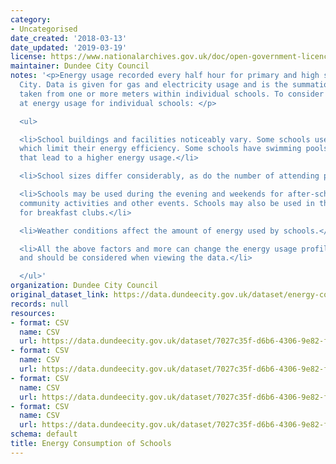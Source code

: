 ```yaml
---
category:
- Uncategorised
date_created: '2018-03-13'
date_updated: '2019-03-19'
license: https://www.nationalarchives.gov.uk/doc/open-government-licence/version/3/
maintainer: Dundee City Council
notes: '<p>Energy usage recorded every half hour for primary and high schools in Dundee
  City. Data is given for gas and electricity usage and is the summation of readings
  taken from one or more meters within individual schools. To consider when looking
  at energy usage for individual schools: </p>

  <ul>

  <li>School buildings and facilities noticeably vary. Some schools use older buildings
  which limit their energy efficiency. Some schools have swimming pools or other facilities
  that lead to a higher energy usage.</li>

  <li>School sizes differ considerably, as do the number of attending pupils and staff.</li>

  <li>Schools may be used during the evening and weekends for after-school clubs,
  community activities and other events. Schools may also be used in the mornings
  for breakfast clubs.</li>

  <li>Weather conditions affect the amount of energy used by schools.</li>

  <li>All the above factors and more can change the energy usage profile of the school
  and should be considered when viewing the data.</li>

  </ul>'
organization: Dundee City Council
original_dataset_link: https://data.dundeecity.gov.uk/dataset/energy-consumption-of-schools
records: null
resources:
- format: CSV
  name: CSV
  url: https://data.dundeecity.gov.uk/dataset/7027c35f-d6b6-4306-9e82-fd61dc1e2256/resource/96e14a3c-4828-49fd-a69a-057d8f99bc85/download/schools-energy-consumption-gas.csv
- format: CSV
  name: CSV
  url: https://data.dundeecity.gov.uk/dataset/7027c35f-d6b6-4306-9e82-fd61dc1e2256/resource/87e65e63-a756-4b7a-a8ea-4dfb751f8733/download/electricity-usage-130317-130318.csv
- format: CSV
  name: CSV
  url: https://data.dundeecity.gov.uk/dataset/7027c35f-d6b6-4306-9e82-fd61dc1e2256/resource/afb6b6e2-1c06-4645-abd1-d66a45cb49f8/download/schools-energy-consumption-gas-201617.csv
- format: CSV
  name: CSV
  url: https://data.dundeecity.gov.uk/dataset/7027c35f-d6b6-4306-9e82-fd61dc1e2256/resource/b2b26a6f-59fe-497b-a24f-0cb492499bb0/download/electricity-usage-120316-120317.csv
schema: default
title: Energy Consumption of Schools
---
```

